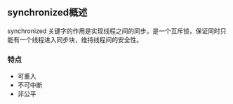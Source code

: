 ## synchronized概述

synchronized 关键字的作用是实现线程之间的同步。是一个互斥锁，保证同时只能有一个线程进入同步块，维持线程间的安全性。


### 特点

- 可重入
- 不可中断
- 非公平

